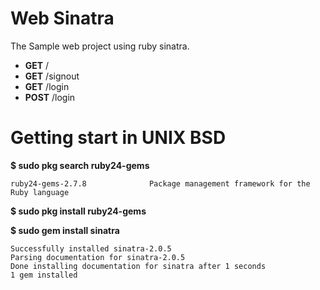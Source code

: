 # Web Sinatra
The Sample web project using ruby sinatra.

- **GET** /
- **GET** /signout
- **GET** /login
- **POST** /login

# Getting start in UNIX BSD

**$ sudo pkg search ruby24-gems**
```
ruby24-gems-2.7.8              Package management framework for the Ruby language
```
**$ sudo pkg install ruby24-gems**

**$ sudo gem install sinatra**
```
Successfully installed sinatra-2.0.5
Parsing documentation for sinatra-2.0.5
Done installing documentation for sinatra after 1 seconds
1 gem installed
```




